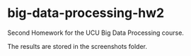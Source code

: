 # big-data-processing-hw2
Second Homework for the UCU Big Data Processing course. 

The results are stored in the screenshots folder.
